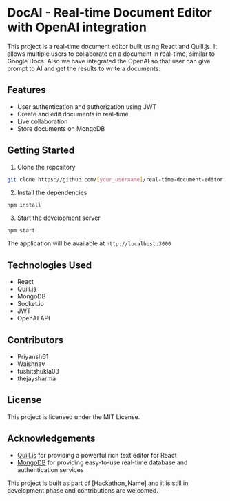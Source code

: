 # DocAI - Real-time Document Editor with OpenAI integration

This project is a real-time document editor built using React and Quill.js. It allows multiple users to collaborate on a document in real-time, similar to Google Docs. 
Also we have integrated the OpenAI so that user can give prompt to AI and get the results to write a documents.

## Features
- User authentication and authorization using JWT
- Create and edit documents in real-time 
- Live collaboration
- Store documents on MongoDB

## Getting Started

1. Clone the repository
```bash
git clone https://github.com/[your_username]/real-time-document-editor.git
```


2. Install the dependencies
```
npm install

```
3. Start the development server
```
npm start
```


The application will be available at `http://localhost:3000`

## Technologies Used
- React
- Quill.js
- MongoDB
- Socket.io
- JWT
- OpenAI API

## Contributors
- Priyansh61
- Waishnav
- tushitshukla03
- thejaysharma


## License
This project is licensed under the MIT License.

## Acknowledgements
- [Quill.js](https://quilljs.com/) for providing a powerful rich text editor for React
- [MongoDB](https://www.mongodb.com/) for providing easy-to-use real-time database and authentication services

This project is built as part of [Hackathon_Name] and it is still in development phase and contributions are welcomed.

